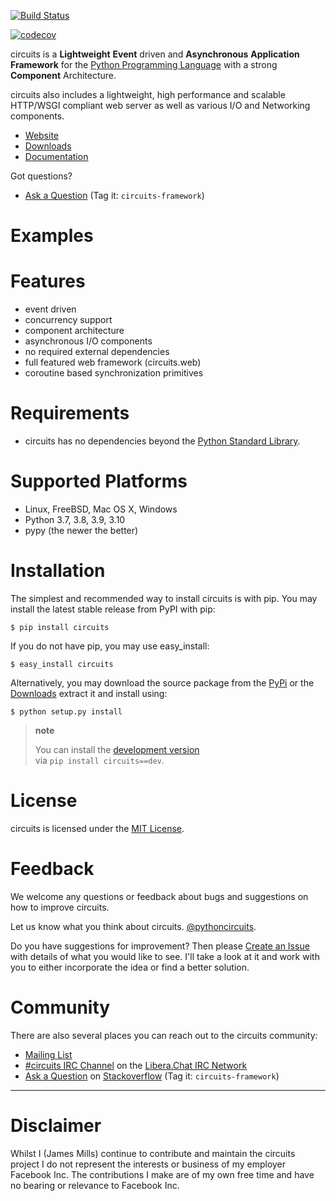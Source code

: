 [![Build Status](https://github.com/circuits/circuits/actions/workflows/python-app.yml/badge.svg)](https://github.com/circuits/circuits/actions/workflows/python-app.yml)

[![codecov](https://codecov.io/gh/circuits/circuits/branch/master/graph/badge.svg)](https://codecov.io/gh/circuits/circuits)

circuits is a **Lightweight** **Event** driven and **Asynchronous** **Application Framework** for the [Python Programming Language](http://www.python.org/) with a strong **Component** Architecture.

circuits also includes a lightweight, high performance and scalable HTTP/WSGI compliant web server as well as various I/O and Networking components.

-   [Website](http://circuitsframework.com/)
-   [Downloads](https://github.com/circuits/circuits/releases)
-   [Documentation](http://circuits.readthedocs.org/en/latest/)

Got questions?

-   [Ask a Question](http://stackoverflow.com/questions/ask) (Tag it: `circuits-framework`)

Examples
========

Features
========

-   event driven
-   concurrency support
-   component architecture
-   asynchronous I/O components
-   no required external dependencies
-   full featured web framework (circuits.web)
-   coroutine based synchronization primitives

Requirements
============

-   circuits has no dependencies beyond the [Python Standard Library](http://docs.python.org/library/).

Supported Platforms
===================

-   Linux, FreeBSD, Mac OS X, Windows
-   Python 3.7, 3.8, 3.9, 3.10
-   pypy (the newer the better)

Installation
============

The simplest and recommended way to install circuits is with pip. You may install the latest stable release from PyPI with pip:

    $ pip install circuits

If you do not have pip, you may use easy\_install:

    $ easy_install circuits

Alternatively, you may download the source package from the [PyPi](http://pypi.python.org/pypi/circuits) or the [Downloads](https://github.com/circuits/circuits/releases) extract it and install using:

    $ python setup.py install

> **note**
>
> You can install the [development version](https://github.com/circuits/circuits/archive/master.zip#egg=circuits-dev)  
> via `pip install circuits==dev`.
>
License
=======

circuits is licensed under the [MIT License](http://www.opensource.org/licenses/mit-license.php).

Feedback
========

We welcome any questions or feedback about bugs and suggestions on how to improve circuits.

Let us know what you think about circuits. [@pythoncircuits](http://twitter.com/pythoncircuits).

Do you have suggestions for improvement? Then please [Create an Issue](https://github.com/circuits/circuits/issues/new) with details of what you would like to see. I'll take a look at it and work with you to either incorporate the idea or find a better solution.

Community
=========

There are also several places you can reach out to the circuits community:

-   [Mailing List](http://groups.google.com/group/circuits-users)
-   [\#circuits IRC Channel](https://web.libera.chat/#circuits) on the [Libera.Chat IRC Network](https://libera.chat)
-   [Ask a Question](http://stackoverflow.com/questions/ask) on [Stackoverflow](http://stackoverflow.com/) (Tag it: `circuits-framework`)

------------------------------------------------------------------------

Disclaimer
==========

Whilst I (James Mills) continue to contribute and maintain the circuits project I do not represent the interests or business of my employer Facebook Inc. The contributions I make are of my own free time and have no bearing or relevance to Facebook Inc.
